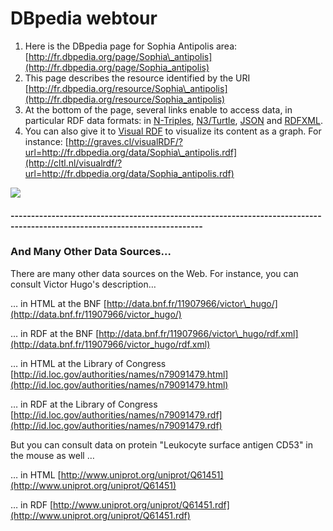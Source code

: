 # DBpedia webtour

1. Here is the DBpedia page for Sophia Antipolis area: [http://fr.dbpedia.org/page/Sophia\_antipolis](http://fr.dbpedia.org/page/Sophia_antipolis)
2. This page describes the resource identified by the URI [http://fr.dbpedia.org/resource/Sophia\_antipolis](http://fr.dbpedia.org/resource/Sophia_antipolis)
3. At the bottom of the page, several links enable to access data, in particular RDF data formats: in [N-Triples](http://fr.dbpedia.org/data/Sophia_antipolis.ntriples), [N3/Turtle](http://fr.dbpedia.org/data/Sophia_antipolis.n3), [JSON](http://fr.dbpedia.org/data/Sophia_antipolis.json) and [RDFXML](http://fr.dbpedia.org/data/Sophia_antipolis.rdf).
4. You can also give it to [Visual RDF](http://cltl.nl/visualrdf/) to visualize its content as a graph. For instance: [http://graves.cl/visualRDF/?url=http://fr.dbpedia.org/data/Sophia\_antipolis.rdf](http://cltl.nl/visualrdf/?url=http://fr.dbpedia.org/data/Sophia_antipolis.rdf)

![](https://d3c33hcgiwev3.cloudfront.net/imageAssetProxy.v1/IC88KZDKEeivxw4HxGi6Ug_2114fbf2172e53057440993908a378fe_dbpedia-sophia.png?expiry=1577836800000&hmac=aRQswwLMvNcz-w1Qtdc7N8buIwoaSukATts18RSkKw4)

#### ---------------------------------------------------------------------------------------------------------------------------

### And Many Other Data Sources...

There are many other data sources on the Web. For instance, you can consult Victor Hugo's description…

… in HTML at the BNF [http://data.bnf.fr/11907966/victor\_hugo/](http://data.bnf.fr/11907966/victor_hugo/)

… in RDF at the BNF [http://data.bnf.fr/11907966/victor\_hugo/rdf.xml](http://data.bnf.fr/11907966/victor_hugo/rdf.xml)

… in HTML at the Library of Congress [http://id.loc.gov/authorities/names/n79091479.html](http://id.loc.gov/authorities/names/n79091479.html)

… in RDF at the Library of Congress [http://id.loc.gov/authorities/names/n79091479.rdf](http://id.loc.gov/authorities/names/n79091479.rdf)

But you can consult data on protein "Leukocyte surface antigen CD53" in the mouse as well …

… in HTML [http://www.uniprot.org/uniprot/Q61451](http://www.uniprot.org/uniprot/Q61451)

… in RDF [http://www.uniprot.org/uniprot/Q61451.rdf](http://www.uniprot.org/uniprot/Q61451.rdf)  


